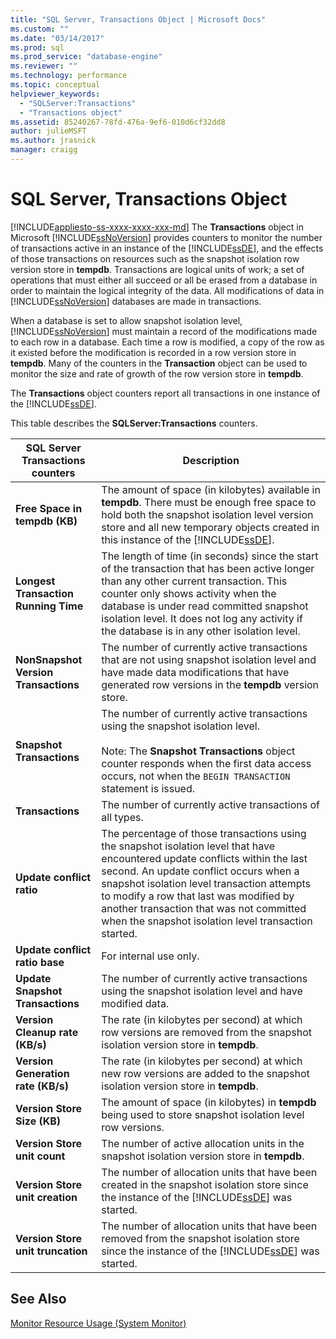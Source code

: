 ```yaml
---
title: "SQL Server, Transactions Object | Microsoft Docs"
ms.custom: ""
ms.date: "03/14/2017"
ms.prod: sql
ms.prod_service: "database-engine"
ms.reviewer: ""
ms.technology: performance
ms.topic: conceptual
helpviewer_keywords: 
  - "SQLServer:Transactions"
  - "Transactions object"
ms.assetid: 85240267-78fd-476a-9ef6-010d6cf32dd8
author: julieMSFT
ms.author: jrasnick
manager: craigg
---
```

# SQL Server, Transactions Object
[!INCLUDE[appliesto-ss-xxxx-xxxx-xxx-md](../../includes/appliesto-ss-xxxx-xxxx-xxx-md.md)]
  The **Transactions** object in Microsoft [!INCLUDE[ssNoVersion](../../includes/ssnoversion-md.md)] provides counters to monitor the number of transactions active in an instance of the [!INCLUDE[ssDE](../../includes/ssde-md.md)], and the effects of those transactions on resources such as the snapshot isolation row version store in **tempdb**. Transactions are logical units of work; a set of operations that must either all succeed or all be erased from a database in order to maintain the logical integrity of the data. All modifications of data in [!INCLUDE[ssNoVersion](../../includes/ssnoversion-md.md)] databases are made in transactions.  
  
 When a database is set to allow snapshot isolation level, [!INCLUDE[ssNoVersion](../../includes/ssnoversion-md.md)] must maintain a record of the modifications made to each row in a database. Each time a row is modified, a copy of the row as it existed before the modification is recorded in a row version store in **tempdb**. Many of the counters in the **Transaction** object can be used to monitor the size and rate of growth of the row version store in **tempdb**.  
  
 The **Transactions** object counters report all transactions in one instance of the [!INCLUDE[ssDE](../../includes/ssde-md.md)].  
  
 This table describes the **SQLServer:Transactions** counters.  
  
|SQL Server Transactions counters|Description|  
|--------------------------------------|-----------------|  
|**Free Space in tempdb (KB)**|The amount of space (in kilobytes) available in **tempdb**. There must be enough free space to hold both the snapshot isolation level version store and all new temporary objects created in this instance of the [!INCLUDE[ssDE](../../includes/ssde-md.md)].|  
|**Longest Transaction Running Time**|The length of time (in seconds) since the start of the transaction that has been active longer than any other current transaction. This counter only shows activity when the database is under read committed snapshot isolation level. It does not log any activity if the database is in any other isolation level.|  
|**NonSnapshot Version Transactions**|The number of currently active transactions that are not using snapshot isolation level and have made data modifications that have generated row versions in the **tempdb** version store.|  
|**Snapshot Transactions**|The number of currently active transactions using the snapshot isolation level.<br /><br /> Note: The **Snapshot Transactions** object counter responds when the first data access occurs, not when the `BEGIN TRANSACTION` statement is issued.|  
|**Transactions**|The number of currently active transactions of all types.|  
|**Update conflict ratio**|The percentage of those transactions using the snapshot isolation level that have encountered update conflicts within the last second. An update conflict occurs when a snapshot isolation level transaction attempts to modify a row that last was modified by another transaction that was not committed when the snapshot isolation level transaction started.|  
|**Update conflict ratio base**|For internal use only.|
|**Update Snapshot Transactions**|The number of currently active transactions using the snapshot isolation level and have modified data.|  
|**Version Cleanup rate (KB/s)**|The rate (in kilobytes per second) at which row versions are removed from the snapshot isolation version store in **tempdb**.|  
|**Version Generation rate (KB/s)**|The rate (in kilobytes per second) at which new row versions are added to the snapshot isolation version store in **tempdb**.|  
|**Version Store Size (KB)**|The amount of space (in kilobytes) in **tempdb** being used to store snapshot isolation level row versions.|  
|**Version Store unit count**|The number of active allocation units in the snapshot isolation version store in **tempdb**.|  
|**Version Store unit creation**|The number of allocation units that have been created in the snapshot isolation store since the instance of the [!INCLUDE[ssDE](../../includes/ssde-md.md)] was started.|  
|**Version Store unit truncation**|The number of allocation units that have been removed from the snapshot isolation store since the instance of the [!INCLUDE[ssDE](../../includes/ssde-md.md)] was started.|  
  
## See Also  
 [Monitor Resource Usage &#40;System Monitor&#41;](../../relational-databases/performance-monitor/monitor-resource-usage-system-monitor.md)  
  
  

